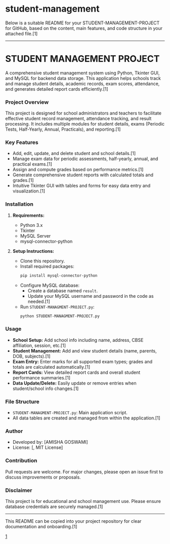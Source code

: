 # student-management
Below is a suitable README for your STUDENT-MANAGEMENT-PROJECT for GitHub, based on the content, main features, and code structure in your attached file.[1]

***

# STUDENT MANAGEMENT PROJECT

A comprehensive student management system using Python, Tkinter GUI, and MySQL for backend data storage. This application helps schools track and manage student details, academic records, exam scores, attendance, and generates detailed report cards efficiently.[1]

### Project Overview

This project is designed for school administrators and teachers to facilitate effective student record management, attendance tracking, and result processing. It includes multiple modules for student details, exams (Periodic Tests, Half-Yearly, Annual, Practicals), and reporting.[1]

### Key Features

- Add, edit, update, and delete student and school details.[1]
- Manage exam data for periodic assessments, half-yearly, annual, and practical exams.[1]
- Assign and compute grades based on performance metrics.[1]
- Generate comprehensive student reports with calculated totals and grades.[1]
- Intuitive Tkinter GUI with tables and forms for easy data entry and visualization.[1]

### Installation

1. **Requirements:**
   - Python 3.x
   - Tkinter
   - MySQL Server
   - mysql-connector-python

2. **Setup Instructions:**
   - Clone this repository.
   - Install required packages:
     ```sh
     pip install mysql-connector-python
     ```
   - Configure MySQL database:
     - Create a database named `result`.
     - Update your MySQL username and password in the code as needed.[1]
   - Run `STUDENT-MANAGMENT-PROJECT.py`:
     ```sh
     python STUDENT-MANAGMENT-PROJECT.py
     ```

### Usage

- **School Setup:** Add school info including name, address, CBSE affiliation, session, etc.[1]
- **Student Management:** Add and view student details (name, parents, DOB, subjects).[1]
- **Exam Entry:** Enter marks for all supported exam types; grades and totals are calculated automatically.[1]
- **Report Cards:** View detailed report cards and overall student performance summaries.[1]
- **Data Update/Delete:** Easily update or remove entries when student/school info changes.[1]

### File Structure

- `STUDENT-MANAGMENT-PROJECT.py`: Main application script.
- All data tables are created and managed from within the application.[1]

### Author

- Developed by: [AMISHA GOSWAMI]
- License: [, MIT License]

### Contribution

Pull requests are welcome. For major changes, please open an issue first to discuss improvements or proposals.

### Disclaimer

This project is for educational and school management use. Please ensure database credentials are securely managed.[1]

***

This README can be copied into your project repository for clear documentation and onboarding.[1]

[1](https://ppl-ai-file-upload.s3.amazonaws.com/web/direct-files/attachments/119076310/8b87f7b7-6d09-44a3-bb9e-21fd2c9ba308/STUDENT-MANAGMENT-PROJECT.py)
